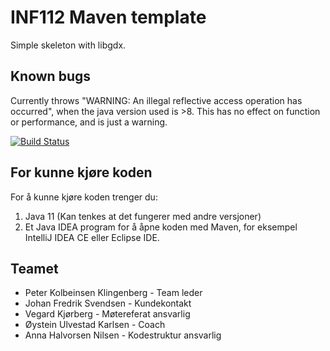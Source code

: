 # INF112 Maven template 
Simple skeleton with libgdx. 


## Known bugs
Currently throws "WARNING: An illegal reflective access operation has occurred", 
when the java version used is >8. This has no effect on function or performance, and is just a warning.


[![Build Status](https://travis-ci.com/inf112-v20/roborockers.svg?branch=master)](https://travis-ci.com/inf112-v20/roborockers)

## For kunne kjøre koden
For å kunne kjøre koden trenger du:
1. Java 11 (Kan tenkes at det fungerer med andre versjoner)
2. Et Java IDEA program for å åpne koden med Maven, for eksempel IntelliJ IDEA CE eller Eclipse IDE. 


## Teamet
* Peter Kolbeinsen Klingenberg - Team leder 
* Johan Fredrik Svendsen - Kundekontakt
* Vegard Kjørberg - Møtereferat ansvarlig
* Øystein Ulvestad Karlsen - Coach
* Anna Halvorsen Nilsen - Kodestruktur ansvarlig
